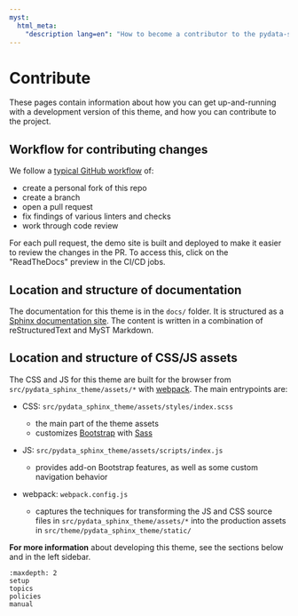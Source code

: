 ```yaml
---
myst:
  html_meta:
    "description lang=en": "How to become a contributor to the pydata-sphinx-theme."
---
```


# Contribute

These pages contain information about how you can get up-and-running with a development version of this theme, and how you can contribute to the project.

## Workflow for contributing changes

We follow a [typical GitHub workflow](https://guides.github.com/introduction/flow/)
of:

- create a personal fork of this repo
- create a branch
- open a pull request
- fix findings of various linters and checks
- work through code review

For each pull request, the demo site is built and deployed to make it easier to review
the changes in the PR. To access this, click on the "ReadTheDocs" preview in the CI/CD jobs.

## Location and structure of documentation

The documentation for this theme is in the `docs/` folder.
It is structured as a [Sphinx documentation site](https://sphinx-doc.org).
The content is written in a combination of reStructuredText and MyST Markdown.

## Location and structure of CSS/JS assets

The CSS and JS for this theme are built for the browser from `src/pydata_sphinx_theme/assets/*` with
[webpack](https://webpack.js.org/). The main entrypoints are:

- CSS: `src/pydata_sphinx_theme/assets/styles/index.scss`

  - the main part of the theme assets
  - customizes [Bootstrap](https://getbootstrap.com/) with [Sass](https://sass-lang.com)

- JS: `src/pydata_sphinx_theme/assets/scripts/index.js`

  - provides add-on Bootstrap features, as well as some custom navigation behavior

- webpack: `webpack.config.js`

  - captures the techniques for transforming the JS and CSS source files in
    `src/pydata_sphinx_theme/assets/*` into the production assets in `src/theme/pydata_sphinx_theme/static/`

**For more information** about developing this theme, see the sections below and in the left sidebar.

```{toctree}
:maxdepth: 2
setup
topics
policies
manual
```
